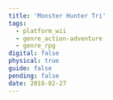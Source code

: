 ```yaml
---
title: 'Monster Hunter Tri'
tags:
  - platform_wii
  - genre_action-adventure
  - genre_rpg
digital: false
physical: true
guide: false
pending: false
date: 2018-02-27
---
```

